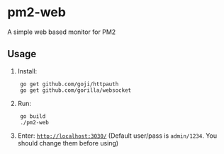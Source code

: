 # pm2-web
A simple web based monitor for PM2

## Usage
1) Install:
```
    go get github.com/goji/httpauth
    go get github.com/gorilla/websocket
```

2) Run:
```
    go build
    ./pm2-web
```

3) Enter: [```http://localhost:3030/```](http://localhost:3030/) (Default user/pass is `admin/1234`. You should change them before using)

